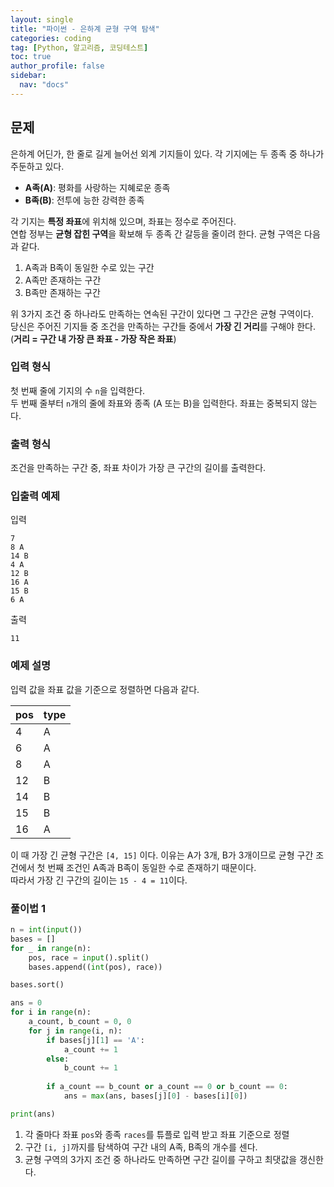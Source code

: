 ```yaml
---
layout: single
title: "파이썬 - 은하계 균형 구역 탐색"
categories: coding
tag: [Python, 알고리즘, 코딩테스트]
toc: true
author_profile: false
sidebar:
  nav: "docs"
---
```


## 문제
은하계 어딘가, 한 줄로 길게 늘어선 외계 기지들이 있다. 각 기지에는 두 종족 중 하나가 주둔하고 있다. <br>
- **A족(A)**: 평화를 사랑하는 지혜로운 종족
- **B족(B)**: 전투에 능한 강력한 종족

각 기지는 **특정 좌표**에 위치해 있으며, 좌표는 정수로 주어진다. <br>
연합 정부는 **균형 잡힌 구역**을 확보해 두 종족 간 갈등을 줄이려 한다. 균형 구역은 다음과 같다.

1. A족과 B족이 동일한 수로 있는 구간
2. A족만 존재하는 구간
3. B족만 존재하는 구간

위 3가지 조건 중 하나라도 만족하는 연속된 구간이 있다면 그 구간은 균형 구역이다. <br>
당신은 주어진 기지들 중 조건을 만족하는 구간들 중에서 **가장 긴 거리**를 구해야 한다. (**거리 = 구간 내 가장 큰 좌표 - 가장 작은 좌표**)


### 입력 형식
첫 번째 줄에 기지의 수 `n`을 입력한다. <br>
두 번째 줄부터 `n`개의 줄에 좌표와 종족 (A 또는 B)을 입력한다. 좌표는 중복되지 않는다. <br>

### 출력 형식
조건을 만족하는 구간 중, 좌표 차이가 가장 큰 구간의 길이를 출력한다.

### 입출력 예제
입력
```
7
8 A
14 B
4 A
12 B
16 A
15 B
6 A
```
출력
```
11
```

### 예제 설명
입력 값을 좌표 값을 기준으로 정렬하면 다음과 같다.

|pos|type|
|---|----|
|4|A|
|6|A|
|8|A|
|12|B|
|14|B|
|15|B|
|16|A|

이 때 가장 긴 균형 구간은 `[4, 15]` 이다. 이유는 A가 3개, B가 3개이므로 균형 구간 조건에서 첫 번째 조건인 A족과 B족이 동일한 수로 존재하기 때문이다. <br>
따라서 가장 긴 구간의 길이는 `15 - 4 = 11`이다.

### 풀이법 1
```python
n = int(input())
bases = []
for _ in range(n):
    pos, race = input().split()
    bases.append((int(pos), race))

bases.sort()

ans = 0
for i in range(n):
    a_count, b_count = 0, 0
    for j in range(i, n):
        if bases[j][1] == 'A':
            a_count += 1
        else:
            b_count += 1
        
        if a_count == b_count or a_count == 0 or b_count == 0:
            ans = max(ans, bases[j][0] - bases[i][0])

print(ans)
```

1. 각 줄마다 좌표 `pos`와 종족 `races`를 튜플로 입력 받고 좌표 기준으로 정렬
2. 구간 `[i, j]`까지를 탐색하여 구간 내의 A족, B족의 개수를 센다.
3. 균형 구역의 3가지 조건 중 하나라도 만족하면 구간 길이를 구하고 최댓값을 갱신한다.

